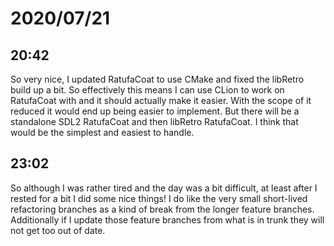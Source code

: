 # 2020/07/21

## 20:42

So very nice, I updated RatufaCoat to use CMake and fixed the libRetro build
up a bit. So effectively this means I can use CLion to work on RatufaCoat
with and it should actually make it easier. With the scope of it reduced it
would end up being easier to implement. But there will be a standalone
SDL2 RatufaCoat and then libRetro RatufaCoat. I think that would be the
simplest and easiest to handle.

## 23:02

So although I was rather tired and the day was a bit difficult, at least
after I rested for a bit I did some nice things! I do like the very small
short-lived refactoring branches as a kind of break from the longer feature
branches. Additionally if I update those feature branches from what is in
trunk they will not get too out of date.